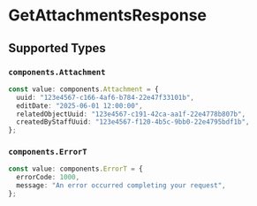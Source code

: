 # GetAttachmentsResponse


## Supported Types

### `components.Attachment`

```typescript
const value: components.Attachment = {
  uuid: "123e4567-c166-4af6-b784-22e47f33101b",
  editDate: "2025-06-01 12:00:00",
  relatedObjectUuid: "123e4567-c191-42ca-aa1f-22e4778b807b",
  createdByStaffUuid: "123e4567-f120-4b5c-9bb0-22e4795bdf1b",
};
```

### `components.ErrorT`

```typescript
const value: components.ErrorT = {
  errorCode: 1000,
  message: "An error occurred completing your request",
};
```

